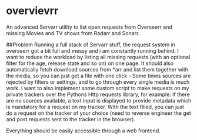 # overvievrr
An advanced Servarr utility to list open requests from Overseerr and missing Movies and TV shows from Radarr and Sonarr.

##Problem
Running a full stack of Servarr stuff, the request system in overseerr got a bit full and messy and i am constantly running behind. I want to reduce the workload by listing all missing requests (with an optional filter for the age, release state and so on) on one page. It should also automatically fetch download sources from *arr and list them together with the media, so you can just get a file with one click - Some times sources are rejected by filters or settings, and to go through every single media is much work. I want to also implement some custom script to make requests on my private trackers over the Pythons Http requests library, for example: If there are no sources available, a text input is displayed to provide metadata which is mandatory for a request on my tracker. With the text filled, you can just do a request on the tracker of your choice (need to reverse engineer the get and post requests sent to the tracker in the browser).

Everything should be easily accessible through a web frontend.
